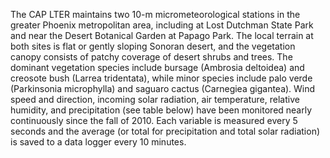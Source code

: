 The CAP LTER maintains two 10-m micrometeorological stations in the greater Phoenix metropolitan area, including at Lost Dutchman State Park and near the Desert Botanical Garden at Papago Park. The local terrain at both sites is flat or gently sloping Sonoran desert, and the vegetation canopy consists of patchy coverage of desert shrubs and trees. The dominant vegetation species include bursage (Ambrosia deltoidea) and creosote bush (Larrea tridentata), while minor species include palo verde (Parkinsonia microphylla) and saguaro cactus (Carnegiea gigantea). Wind speed and direction, incoming solar radiation, air temperature, relative humidity, and precipitation (see table below) have been monitored nearly continuously since the fall of 2010. Each variable is measured every 5 seconds and the average (or total for precipitation and total solar radiation) is saved to a data logger every 10 minutes.